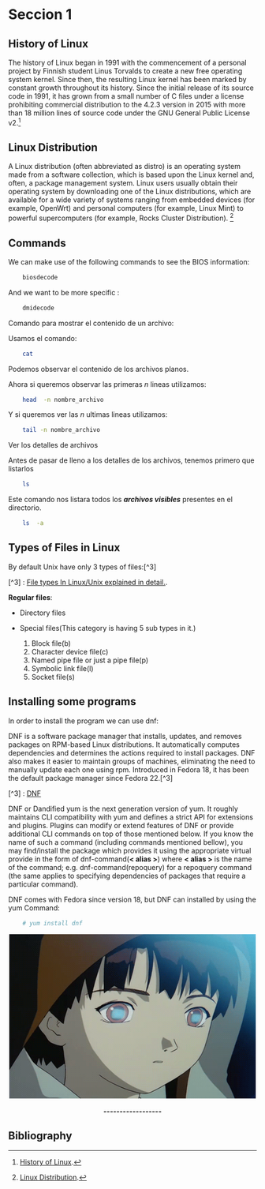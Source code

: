 # Seccion 1




## History of Linux

The history of Linux began in 1991 with the commencement of a personal project by Finnish student Linus Torvalds to create a new free operating system kernel. Since then, the resulting Linux kernel has been marked by constant growth throughout its history. Since the initial release of its source code in 1991, it has grown from a small number of C files under a license prohibiting commercial distribution to the 4.2.3 version in 2015 with more than 18 million lines of source code under the GNU General Public License v2.[^1]

[^1]: [History of Linux](https://en.wikipedia.org/wiki/History_of_Linux "Wikipedia"). 


## Linux Distribution

A Linux distribution (often abbreviated as distro) is an operating system made from a software collection, which is based upon the Linux kernel and, often, a package management system. Linux users usually obtain their operating system by downloading one of the Linux distributions, which are available for a wide variety of systems ranging from embedded devices (for example, OpenWrt) and personal computers (for example, Linux Mint) to powerful supercomputers (for example, Rocks Cluster Distribution). [^2]

[^2]: [Linux Distribution](https://en.wikipedia.org/wiki/Linux_distribution "Wikipedia").





## Commands

We can make use of the following commands to see the BIOS information:


``` bash
	biosdecode	
```


And we want to be more specific :

``` bash
	dmidecode	
```

Comando para mostrar el contenido de un archivo:

Usamos el comando:

``` bash
	cat	
```
Podemos observar el contenido de los archivos planos.

Ahora si queremos observar las primeras _n_ lineas utilizamos:

``` bash
	head  -n nombre_archivo	
```

Y si queremos ver las _n_ ultimas lineas utilizamos:


``` bash
	tail -n nombre_archivo 			
```

Ver los detalles de archivos 

Antes de pasar de lleno a los detalles de los archivos, tenemos primero que listarlos

``` bash
	ls 			
```
Este comando nos listara todos los **_archivos visibles_** presentes en el directorio.

``` bash
	ls 	-a		
```



## Types of Files in Linux

By default Unix have only 3 types of files:[^3]

[^3] : [File types In Linux/Unix explained in detail.](https://www.linux.com/blog/file-types-linuxunix-explained-detail "Linux News").

**Regular files**:

* Directory files

* Special files(This category is having 5 sub types in it.)
	1. Block file(b)
	2. Character device file(c)
	3. Named pipe file or just a pipe file(p)
	4. Symbolic link file(l)
	5. Socket file(s)



## Installing some programs


In order to install the program we can use dnf:

DNF is a software package manager that installs, updates, and removes packages on RPM-based Linux distributions. It automatically computes dependencies and determines the actions required to install packages. DNF also makes it easier to maintain groups of machines, eliminating the need to manually update each one using rpm. Introduced in Fedora 18, it has been the default package manager since Fedora 22.[^3]

[^3] : [DNF](https://fedoraproject.org/wiki/DNF?rd=Dnf "Fedora Projetc")

DNF or Dandified yum is the next generation version of yum. It roughly maintains CLI compatibility with yum and defines a strict API for extensions and plugins. Plugins can modify or extend features of DNF or provide additional CLI commands on top of those mentioned below. If you know the name of such a command (including commands mentioned bellow), you may find/install the package which provides it using the appropriate virtual provide in the form of dnf-command(**< alias >**) where **< alias >** is the name of the command; e.g. dnf-command(repoquery) for a repoquery command (the same applies to specifying dependencies of packages that require a particular command).

DNF comes with Fedora since version 18, but DNF can installed by using the yum Command:

``` bash
	# yum install dnf	
```




<p align="center">
  <img src="https://raw.githubusercontent.com/Zavaleta-Bueno/Linux/gh-pages/imagenes/lain-1.gif">
  <center><b> ------------------ </b></center> 
</p>



## Bibliography